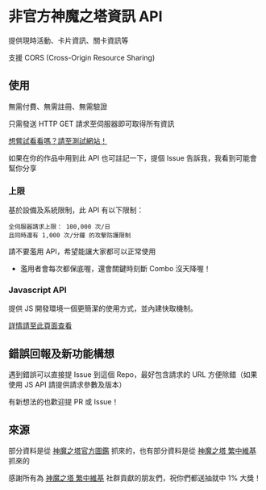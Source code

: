 # 非官方神魔之塔資訊 API
提供現時活動、卡片資訊、關卡資訊等

支援 CORS (Cross-Origin Resource Sharing)

## 使用
無需付費、無需註冊、無需驗證

只需發送 HTTP GET 請求至伺服器即可取得所有資訊

[想嘗試看看嗎？請至測試網站！](https://app.swaggerhub.com/apis-docs/JacobLinCool/TOS-API/1.0.0/)

如果在你的作品中用到此 API 也可註記一下，提個 Issue 告訴我，我看到可能會幫你分享

### 上限
基於設備及系統限制，此 API 有以下限制：
```
全伺服器請求上限： 100,000 次/日
且同時還有 1,000 次/分鐘 的攻擊防護限制
```
請不要濫用 API，希望能讓大家都可以正常使用
* 濫用者會每次都保底喔，還會關鍵時刻斷 Combo 沒天降喔！

### Javascript API
提供 JS 開發環境一個更簡潔的使用方式，並內建快取機制。

[詳情請至此頁面查看](https://github.com/pascal-the-elf/TOS-API/tree/main/API/js)

## 錯誤回報及新功能構想
遇到錯誤可以直接提 Issue 到這個 Repo，最好包含請求的 URL 方便除錯（如果使用 JS API 請提供請求參數及版本）

有新想法的也歡迎提 PR 或 Issue！

## 來源
部分資料是從 [神魔之塔官方圖鑑](https://gallery.tosgame.com/) 抓來的，也有部分資料是從 [神魔之塔 繁中維基](https://tos.fandom.com/zh/wiki/) 抓來的

感謝所有為 [神魔之塔 繁中維基](https://tos.fandom.com/zh/wiki/) 社群貢獻的朋友們，祝你們都送抽就中 1% 大獎！
